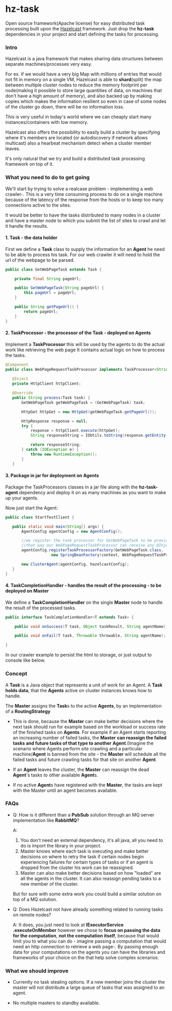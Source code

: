 hz-task
=======

Open source framework(Apache license) for easy distributed task processing built upon the [Hazelcast](https://github.com/hazelcast/hazelcast/) framework.
Just drop the **hz-task** dependencies in your project and start defining the tasks for processing.

### Intro

Hazelcast is a java framework that makes sharing data structures between separate machines/processes very easy.
  
For ex. if we would have a very big Map with millions of entries that would not fit in memory on a single VM,
Hazelcast is able to **shard**(split) the map between multiple cluster nodes to reduce the memory footprint per node(making 
it possible to store large quantities of data, on machines that don't have a high amount of memory), and also backed 
up by making copies which makes the information resilient so even in case of some nodes of the cluster go down,
there will be no information loss. 

This is very useful in today's world where we can cheaply start many instances/containers with low memory.

Hazelcast also offers the possibility to easily build a cluster by specifying where it's members are located
(or autodiscovery if network allows multicast) also a hearbeat mechanism detect when a cluster member leaves.

It's only natural that we try and build a distributed task processing framework on top of it.

### What you need to do to get going

We'll start by trying to solve a realcase problem - implementing a web crawler-.
This is a very time consuming process to do on a single machine because of the latency of the response from the hosts 
or to keep too many connections active to the sites. 

It would be better to have the tasks distributed to many nodes in a cluster and have a master node to which
you submit the list of sites to crawl and let it handle the results.

#### 1. Task - the data holder  

First we define a **Task** class to supply the information for an **Agent** he need to be able to process his task. 
For our web crawler it will need to hold the url of the webpage to be parsed.
 
 ```java
 public class GetWebPageTask extends Task {

     private final String pageUrl;

     public GetWebPageTask(String pageUrl) {
         this.pageUrl = pageUrl;
     }

     public String getPageUrl() {
         return pageUrl;
     }
 }
 ```

#### 2. TaskProcessor - the processor of the Task - deployed on Agents
Implement a **TaskProcessor** this will be used by the agents to do the actual work like retrieving the web page
It contains actual logic on how to process the tasks.

 ```java
 @Component
 public class WebPageRequestTaskProcessor implements TaskProcessor<String> {
    
    @Inject
    private HttpClient httpClient;

    @Override
    public String process(Task task) {
        GetWebPageTask getWebPageTask = (GetWebPageTask) task;

        HttpGet httpGet = new HttpGet(getWebPageTask.getPageUrl());

        HttpResponse response = null;
        try {
            response = httpClient.execute(httpGet);
            String responseString = IOUtils.toString(response.getEntity().getContent());

            return responseString;
        } catch (IOException e) {
            throw new RuntimeException();
        }
    }
 ```
 

#### 3. Package in jar for deployment on Agents 
Package the TaskProcessors classes in a jar file along with the **hz-task-agent** dependency and deploy it on as many machines as you want to make up your agents.
 
 Now just start the Agent:
 
 ```java
 public class StartTestClient {

    public static void main(String[] args) {
        AgentConfig agentConfig = new AgentConfig();

        //we register the task processor for GetWebPageTask to be provided through Spring
        //that way our WebPageRequestTaskProcessor can receive any @Inject/@Autowired dependencies defined on the Agents         
        agentConfig.registerTaskProcessorFactory(GetWebPageTask.class,
                     new SpringBeanFactory(context, WebPageRequestTaskProcessor));

        new ClusterAgent(agentConfig, hazelcastConfig);
    }
 }
```
 
#### 4. TaskCompletionHandler - handles the result of the processing - to be deployed on Master
We define a **TaskCompletionHandler** on the single **Master** node to handle the result of the processed tasks.

```java
public interface TaskCompletionHandler<T extends Task> {

    public void onSuccess(T task, Object taskResult, String agentName);

    public void onFail(T task, Throwable throwable, String agentName);

}
```

In our crawler example to persist the html to storage, or just output to console like below.


### Concept

A **Task** is a Java object that represents a unit of work for an Agent. 
A **Task holds data**, that the **Agents** active on cluster instances knows how to handle.   

The **Master** assigns the **Task**s to the active **Agents**, by an implementation of a **RoutingStrategy**
   - This is done, because the **Master** can make better decisions where the next task should run for example based on the workload or success rate of the finished tasks on **Agents**. 
   For example if an Agent starts reporting an increasing number of failed tasks, the **Master** **can reassign the failed tasks and future tasks of that type to another** **Agent**.(Imagine the scenario where Agents perform site crawling and a particular machine/**Agent** is banned from the site - the **Master** will schedule all the failed tasks and future crawling tasks for that site on another **Agent**.  

   - If an **Agent** leaves the cluster, the **Master** can reassign the dead **Agent**'s tasks to other available **Agent**s. 
   - If no active **Agent**s have registered with the **Master**, the tasks are kept with the Master until an agent becomes available. 

### FAQs
 
   - Q: How is it different than a **PubSub** solution through an MQ server implementation like **RabbitMQ**?

     A: 
      1. You don't need an external dependency, it's all java, all you need to do is import the library in your project.
      2. Master knows where each task is executing and make better decisions on where to retry the task if certain nodes begin experiencing failures for certain types of tasks or if an agent is dropped from the cluster his work can be reassigned.
      3. Master can also make better decisions based on how "loaded" are all the agents in the cluster. It can also reassign pending tasks to a new member of the cluster.
      
      But for sure with some extra work you could build a similar solution on top of a MQ solution. 

   - Q: Does Hazelcast not have already something related to running tasks on remote nodes?
   
     A: It does, you just need to look at **IExecutorService .executeOnMember** however we chose to **focus on passing the data for the computation**, **not the computation itself**, because that would limit you to what you can do - imagine passing a computation that would need an http connection to retrieve a web page-. 
     By passing enough data for your computations on the agents you can have the libraries and frameworks of your choice on the that help solve complex scenarios.


### What we should improve

   - Currently no task stealing options. If a new member joins the cluster the master will not distribute a large queue
of tasks that was assigned to an agent. 

   - No multiple masters to standby available.